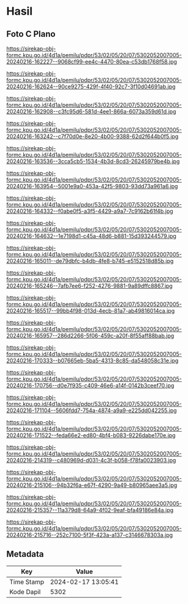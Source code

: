# Hasil

## Foto C Plano

https://sirekap-obj-formc.kpu.go.id/4d1a/pemilu/pdpr/53/02/05/20/07/5302052007005-20240216-162227--9068cf99-ee4c-4470-80ea-c53db1768f58.jpg

https://sirekap-obj-formc.kpu.go.id/4d1a/pemilu/pdpr/53/02/05/20/07/5302052007005-20240216-162624--90ce9275-429f-4f40-92c7-3f10d04691ab.jpg

https://sirekap-obj-formc.kpu.go.id/4d1a/pemilu/pdpr/53/02/05/20/07/5302052007005-20240216-162908--c3fc95d6-581d-4ee1-866a-6073a359d61d.jpg

https://sirekap-obj-formc.kpu.go.id/4d1a/pemilu/pdpr/53/02/05/20/07/5302052007005-20240216-163242--c7f70d0e-8e20-4b00-9388-62d2f644b0f5.jpg

https://sirekap-obj-formc.kpu.go.id/4d1a/pemilu/pdpr/53/02/05/20/07/5302052007005-20240216-163536--3cca5cb5-1534-4b3d-8cd3-26245979be4b.jpg

https://sirekap-obj-formc.kpu.go.id/4d1a/pemilu/pdpr/53/02/05/20/07/5302052007005-20240216-163954--5001e9a0-453a-42f5-9803-93dd73a961a6.jpg

https://sirekap-obj-formc.kpu.go.id/4d1a/pemilu/pdpr/53/02/05/20/07/5302052007005-20240216-164332--f0abe0f5-a3f5-4429-a9a7-7c9162b61f4b.jpg

https://sirekap-obj-formc.kpu.go.id/4d1a/pemilu/pdpr/53/02/05/20/07/5302052007005-20240216-164632--1e7198d1-c45a-48d6-b881-15d393244579.jpg

https://sirekap-obj-formc.kpu.go.id/4d1a/pemilu/pdpr/53/02/05/20/07/5302052007005-20240216-165011--de79dbfc-b4db-4fe8-b745-e5152518d85b.jpg

https://sirekap-obj-formc.kpu.go.id/4d1a/pemilu/pdpr/53/02/05/20/07/5302052007005-20240216-165246--7afb7ee6-f252-4276-9881-9a89dffc8867.jpg

https://sirekap-obj-formc.kpu.go.id/4d1a/pemilu/pdpr/53/02/05/20/07/5302052007005-20240216-165517--99bb4f98-013d-4ecb-81a7-ab49816014ca.jpg

https://sirekap-obj-formc.kpu.go.id/4d1a/pemilu/pdpr/53/02/05/20/07/5302052007005-20240216-165957--286d2266-5f06-459c-a20f-8f55aff88bab.jpg

https://sirekap-obj-formc.kpu.go.id/4d1a/pemilu/pdpr/53/02/05/20/07/5302052007005-20240216-170333--b07665eb-5ba5-4313-8c85-da548058c31e.jpg

https://sirekap-obj-formc.kpu.go.id/4d1a/pemilu/pdpr/53/02/05/20/07/5302052007005-20240216-170756--d0e7f935-c409-46e6-a14f-0142b3ceef70.jpg

https://sirekap-obj-formc.kpu.go.id/4d1a/pemilu/pdpr/53/02/05/20/07/5302052007005-20240216-171104--5606fdd7-754a-4874-a9a9-e225dd042255.jpg

https://sirekap-obj-formc.kpu.go.id/4d1a/pemilu/pdpr/53/02/05/20/07/5302052007005-20240216-171522--feda66e2-ed80-4bf4-b083-9226dabe170e.jpg

https://sirekap-obj-formc.kpu.go.id/4d1a/pemilu/pdpr/53/02/05/20/07/5302052007005-20240216-214319--c480969d-d031-4c3f-b058-f78fa0023903.jpg

https://sirekap-obj-formc.kpu.go.id/4d1a/pemilu/pdpr/53/02/05/20/07/5302052007005-20240216-215106--94b32f6a-e67f-4290-9a49-b80965aee3a5.jpg

https://sirekap-obj-formc.kpu.go.id/4d1a/pemilu/pdpr/53/02/05/20/07/5302052007005-20240216-215357--11a379d8-64a9-4f02-9eaf-bfa49186e84a.jpg

https://sirekap-obj-formc.kpu.go.id/4d1a/pemilu/pdpr/53/02/05/20/07/5302052007005-20240216-215716--252c7100-5f3f-423a-a137-c3146678303a.jpg


## Metadata

| Key        | Value               |
| ---------- | ------------------- |
| Time Stamp | 2024-02-17 13:05:41 |
| Kode Dapil | 5302                |



